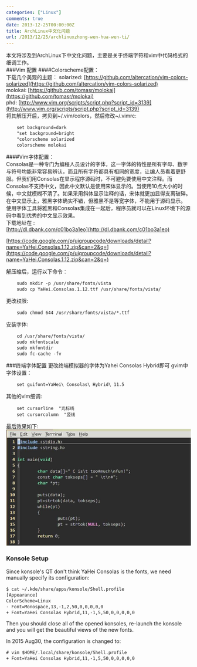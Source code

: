 ```yaml
---
categories: ["Linux"]
comments: true
date: 2013-12-25T00:00:00Z
title: ArchLinux中文化问题
url: /2013/12/25/archlinuxzhong-wen-hua-wen-ti/
---
```


本文将涉及到ArchLinux下中文化问题，主要是关于终端字符和vim中代码格式的细调工作。    
###Vim 配置
####Colorscheme配置：    
下载几个美观的主题：
solarized: [https://github.com/altercation/vim-colors-solarized](https://github.com/altercation/vim-colors-solarized)     
molokai: [https://github.com/tomasr/molokai](https://github.com/tomasr/molokai)   
phd: [http://www.vim.org/scripts/script.php?script_id=3139](http://www.vim.org/scripts/script.php?script_id=3139)    
将其解压开后，拷贝到~/.vim/colors，然后修改~/.vimrc:    

```
	set background=dark
	"set background=bright
	"colorscheme solarized
	colorscheme molokai

```
####Vim字体配置：    
Consolas是一种专门为编程人员设计的字体，这一字体的特性是所有字母、数字与符号均能非常容易辨认，而且所有字符都具有相同的宽度，让编人员看着更舒服。但我们用Consolas在显示程序源码时，不可避免要使用中文注释。而Consolas不支持中文，因此中文默认是使用宋体显示的。当使用10点大小的时候，中文就模糊不清了。如果采用斜体显示注释的话，宋体就更加显得支离破碎。    
在中文显示上，雅黑字体确实不错，但雅黑不是等宽字体，不能用于源码显示。    
使用字体工具将雅黑和Consolas集成在一起后，程序员就可以在Linux环境下的源码中看到优秀的中文显示效果。    
下载地址在 :     
[http://dl.dbank.com/c01bo3a1eo](http://dl.dbank.com/c01bo3a1eo) 

[https://code.google.com/p/uigroupcode/downloads/detail?name=YaHei.Consolas.1.12.zip&can=2&q=](https://code.google.com/p/uigroupcode/downloads/detail?name=YaHei.Consolas.1.12.zip&can=2&q=)    

解压缩后，运行以下命令：

```
	sudo mkdir -p /usr/share/fonts/vista
	sudo cp YaHei.Consolas.1.12.ttf /usr/share/fonts/vista/

```
更改权限:

```
	sudo chmod 644 /usr/share/fonts/vista/*.ttf

```
安装字体:

```
	cd /usr/share/fonts/vista/
	sudo mkfontscale
	sudo mkfontdir
	sudo fc-cache -fv

```

###终端字体配置
更改终端模拟器的字体为Yahei Consolas Hybrid即可
gvim中字体设置： 

```
	set guifont=YaHei\ Consolas\ Hybrid\ 11.5

```
其他的vim细调:

```
	set cursorline  "光标线
	set cursorcolumn  "竖线

```
最后效果如下:    
![/images/effect.jpg](/images/effect.jpg)

### Konsole Setup
Since konsole's QT don't think YaHei Consolas is the fonts, we need manually specify its configuration:     

```
$ cat ~/.kde/share/apps/konsole/Shell.profile
[Appearance]
ColorScheme=Linux
- Font=Monospace,13,-1,2,50,0,0,0,0,0
+ Font=YaHei Consolas Hybrid,11,-1,5,50,0,0,0,0,0
```
Then you should close all of the opened konsoles, re-launch the konsole and you will get the beautiful views of the new fonts.    

In 2015 Aug30, the configuration is changed to:    


```
# vim $HOME/.local/share/konsole/Shell.profile
+ Font=YaHei Consolas Hybrid,11,-1,5,50,0,0,0,0,0
```

